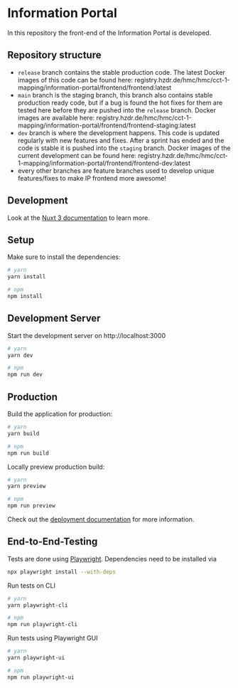 # Information Portal

In this repository the front-end of the Information Portal is developed.

## Repository structure

- `release` branch contains the stable production code. The latest Docker images of this code can be found here: registry.hzdr.de/hmc/hmc/cct-1-mapping/information-portal/frontend/frontend:latest
- `main` branch is the staging branch, this branch also contains stable production ready code, but if a bug is found the hot fixes for them are tested here before they are pushed into the `release` branch. Docker images are available here: registry.hzdr.de/hmc/hmc/cct-1-mapping/information-portal/frontend/frontend-staging:latest
- `dev` branch is where the development happens. This code is updated regularly with new features and fixes. After a sprint has ended and the code is stable it is pushed into the `staging` branch. Docker images of the current development can be found here: registry.hzdr.de/hmc/hmc/cct-1-mapping/information-portal/frontend/frontend-dev:latest
- every other branches are feature branches used to develop unique features/fixes to make IP frontend more awesome!

## Development

Look at the [Nuxt 3 documentation](https://nuxt.com/docs/getting-started/introduction) to learn more.

## Setup

Make sure to install the dependencies:

```bash
# yarn
yarn install

# npm
npm install
```
## Development Server

Start the development server on http://localhost:3000

```bash
# yarn
yarn dev 

# npm
npm run dev
```

## Production

Build the application for production:

```bash
# yarn
yarn build

# npm
npm run build

```

Locally preview production build:

```bash
# yarn
yarn preview

# npm
npm run preview
```

Check out the [deployment documentation](https://nuxt.com/docs/getting-started/deployment) for more information.

## End-to-End-Testing
Tests are done using [Playwright](https://playwright.dev/).
Dependencies need to be installed via  
```bash
npx playwright install --with-deps
```
Run tests on CLI 
```bash
# yarn
yarn playwright-cli

# npm
npm run playwright-cli
```

Run tests using Playwright GUI
```bash
# yarn
yarn playwright-ui

# npm
npm run playwright-ui
```
